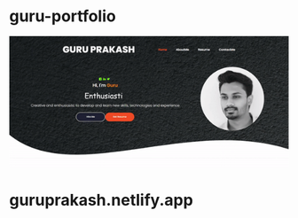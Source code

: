 # guru-portfolio
![grab-landing-page](https://github.com/guru2711/portfolio-gif/blob/main/portfolio.gif)


# guruprakash.netlify.app
